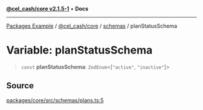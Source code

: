 [**@cel_cash/core v2.1.5-1**](../../README.md) • **Docs**

***

[Packages Example](../../../../README.md) / [@cel\_cash/core](../../README.md) / [schemas](../README.md) / planStatusSchema

# Variable: planStatusSchema

> `const` **planStatusSchema**: `ZodEnum`\<[`"active"`, `"inactive"`]\>

## Source

[packages/core/src/schemas/plans.ts:5](https://github.com/Pyxlab/celcash/blob/a34e89ae69c9dcb41ba66226cb05c8c8b83b7cf4/packages/core/src/schemas/plans.ts#L5)
